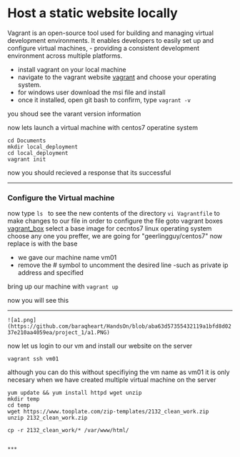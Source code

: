 # Host a static website locally
 Vagrant is an open-source tool used for building and managing virtual development environments. It enables developers to easily set up and configure virtual machines, - providing a consistent development environment across multiple platforms.

- install vagrant on your local machine 
- navigate to the vagrant website [vagrant](https://developer.hashicorp.com/vagrant/downloads) and choose your operating system.
- for windows user download the msi file and install
- once it installed, open git bash to confirm, type ` vagrant -v `

you shoud see the varant version information

now lets launch a virtual machine with centos7 operatine system

```
cd Documents
mkdir local_deployment
cd local_deployment
vagrant init
```

now you should recieved a response that its successful

***
### Configure the Virtual machine

now type `ls ` to see the new contents of the directory
` vi Vagrantfile `  to make changes to our file in order to configure the file
goto vagrant boxes [vagrant_box](https://app.vagrantup.com/boxes/search)  select a base image for cecntos7 linux operating system 
choose any one you preffer, we are going for "geerlingguy/centos7" now replace is with the base

- we gave our machine name vm01 
- remove the # symbol to uncomment the desired line
-such as private ip address and specified


bring up our machine with `vagrant up`

now you will see this 

***
`![a1.png](https://github.com/baraqheart/HandsOn/blob/aba63d57355432119a1bfd8d0237e210aa4059ea/project_1/a1.PNG)`

now let us login to our vm and install our website on the server

`vagrant ssh vm01`

although you can do this without specifiying the vm name as vm01
it is only necesary when we have created multiple virtual machine on the server

```
yum update && yum install httpd wget unzip
mkdir temp
cd temp
wget https://www.tooplate.com/zip-templates/2132_clean_work.zip
unzip 2132_clean_work.zip

cp -r 2132_clean_work/* /var/www/html/


***



